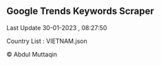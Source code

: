 

## Google Trends Keywords Scraper 
 
Last Update 30-01-2023 , 08:27:50

Country List :
VIETNAM.json



© Abdul Muttaqin 
